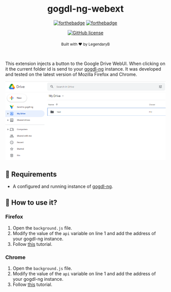 <h1 align="center">gogdl-ng-webext</h1><div align="center">

[![forthebadge](https://forthebadge.com/images/badges/fuck-it-ship-it.svg)](https://forthebadge.com)
[![forthebadge](https://forthebadge.com/images/badges/made-with-javascript.svg)](https://forthebadge.com)

[![GitHub license](https://img.shields.io/github/license/LegendaryB/gogdl-ng.svg?longCache=true&style=flat-square)](https://github.com/gogdl-ng/gogdl-ng-webext/blob/main/LICENSE)

<sub>Built with ❤︎ by LegendaryB</sub>
</div><br>

This extension injects a button to the Google Drive WebUI. When clicking on it the current folder id is send to your [gogdl-ng](https://github.com/gogdl-ng/gogdl-ng) instance. It was developed and tested on the latest version of Mozilla Firefox and Chrome.

![](https://github.com/gogdl-ng/gogdl-ng-webext/blob/main/.github/assets/extension.png)

## 📝 Requirements
* A configured and running instance of [gogdl-ng](https://github.com/gogdl-ng/gogdl-ng).

## 🚀 How to use it?

### Firefox
1. Open the `background.js` file.
2. Modify the value of the `api` variable on line 1 and add the address of your gogdl-ng instance.
3. Follow [this](https://extensionworkshop.com/documentation/develop/temporary-installation-in-firefox/) tutorial.

### Chrome
1. Open the `background.js` file.
2. Modify the value of the `api` variable on line 1 and add the address of your gogdl-ng instance.
3. Follow [this](https://developer.chrome.com/docs/extensions/mv3/getstarted/#unpacked) tutorial.
